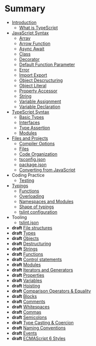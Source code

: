 # Summary

- [Introduction](/pages/01-introduction/README.md)
  - [What is TypeScript](/pages/01-introduction/what-is-typescript.md)
- [JavaScript Syntax](/pages/02-javascript-syntax/README.md)
  - [Array](/pages/02-javascript-syntax/array.md)
  - [Arrow Function](/pages/02-javascript-syntax/arrow-function.md)
  - [Async Await](/pages/02-javascript-syntax/async-await.md)
  - [Class](/pages/02-javascript-syntax/class.md)
  - [Decorator](/pages/02-javascript-syntax/decorator.md)
  - [Default Function Parameter](/pages/02-javascript-syntax/default-function-parameter.md)
  - [Error](/pages/02-javascript-syntax/error.md)
  - [Import Export](/pages/02-javascript-syntax/import-export.md)
  - [Object Descructuring](/pages/02-javascript-syntax/object-destructuring.md)
  - [Object Literal](/pages/02-javascript-syntax/object-literal.md)
  - [Property Accessor](/pages/02-javascript-syntax/property-accessor.md)
  - [String](/pages/02-javascript-syntax/string.md)
  - [Variable Assignment](/pages/02-javascript-syntax/variable-assignment.md)
  - [Variable Declaration](/pages/02-javascript-syntax/variable-declaration.md)
- [TypeScript Syntax](/pages/03-typescript-syntax/README.md)
  - [Basic Types](/pages/03-typescript-syntx/basic-types.md)
  - [Interfaces](/pages/03-typescript-syntax/interfaces.md)
  - [Type Assertion](/pages/03-typescript-syntax/type-assertion.md)
  - [Modules](/pages/03-typescript-syntax/modules.md)
- [Files and Projects](/pages/06-files-and-projects/README.md)
  - [Compiler Options](/pages/06-files-and-projects/compiler-options.md)
  - [Files](/pages/06-files-and-projects/file-types.md)
  - [Code Organization](/pages/06-files-and-projects/code-organization.md)
  - [tsconfig.json](/pages/06-files-and-projects/tsconfig.md)
  - [package.json](/pages/06-files-and-projects/package.json.md)
  - [Converting from JavaScript](/pages/06-files-and-projects/converting-from-javascript.md)
- Coding Practice
  - [Testing](pages/default/testing.md)
- [Typings](pages/typings/README.md)
  - [Functions](pages/typings/functions.md)
  - [Overloading](pages/typings/overloading.md)
  - [Namespaces and Modules](pages/typings/namespaces-and-modules.md)
  - [Shape of typings](pages/typings/shape-of-typings.md)
  - [tslint configuration](pages/typings/tslint.md)
- Tooling
  - [tslint.json](pages/default/tslint.md)
- **draft** [File structures](pages/default/draft/file-structures.md)
- **draft** [Types](pages/default/draft/types.md)
- **draft** [Objects](pages/default/draft/objects.md)
- **draft** [Destructuring](pages/default/draft/destructuring.md)
- **draft** [Strings](pages/default/draft/strings.md)
- **draft** [Functions](pages/default/draft/functions.md)
- **draft** [Control statements](pages/default/draft/control-statements.md)
- **draft** [Modules](pages/default/draft/modules.md)
- **draft** [Iterators and Generators](pages/default/draft/iterators-and-generators.md)
- **draft** [Properties](pages/default/draft/properties.md)
- **draft** [Variables](pages/default/draft/variables.md)
- **draft** [Hoisting](pages/default/draft/hoisting.md)
- **draft** [Comparison Operators & Equality](pages/default/draft/comparison-operators-and-equality.md)
- **draft** [Blocks](pages/default/draft/blocks.md)
- **draft** [Comments](pages/default/draft/comments.md)
- **draft** [Whitespaces](pages/default/draft/whitespaces.md)
- **draft** [Commas](pages/default/draft/commas.md)
- **draft** [Semicolons](pages/default/draft/semicolons.md)
- **draft** [Type Casting & Coercion](pages/default/draft/type-casting-and-coercion.md)
- **draft** [Naming Conventions](pages/default/draft/naming-conventions.md)
- **draft** [Events](pages/default/draft/events.md)
- **draft** [ECMAScript 6 Styles](pages/default/draft/es2015.md)
